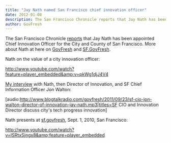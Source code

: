 ```yaml
---
title: "Jay Nath named San Francisco chief innovation officer"
date: 2012-01-08
description: The San Francisco Chronicle reports that Jay Nath has been appointed Chief Innovation Officer for the City and County of San Francisco.
author: GovFresh
---
```


The San Francisco Chronicle <a href="http://www.sfgate.com/cgi-bin/article.cgi?f=/c/a/2012/01/06/BUCB1MLF3F.DTL&amp;tsp=1">reports</a> that Jay Nath has been appointed Chief Innovation Officer for the City and County of San Francisco. More about Nath at here on <a href="http://govfresh.com/tag/jay-nath/">GovFresh</a> and <a href="http://sf.govfresh.com/?s=jay+nath">SF.GovFresh</a>.

Nath on the value of a city innovation officer:

http://www.youtube.com/watch?feature=player_embedded&amp;v=pkWg1djJ4V4

<a href="http://govfresh.com/2011/09/sf-cio-innovation-director-discuss-citys-tech-progress-innovation/">My interview</a> with Nath, then Director of Innovation, and SF Chief Information Officer Jon Walton:

[audio:http://www.blogtalkradio.com/govfresh/2011/09/23/sf-cio-jon-walton-director-of-innovation-jay-nath.mp3|titles=SF CIO and Innovation Director discuss city's tech progress innovation]

Nath presents at <a href="http://govfresh.com/2010/09/fresh-wrap-sf-govfresh/">sf.govfresh</a>, Sept. 1, 2010, San Francisco:

http://www.youtube.com/watch?v=ISRtxSjngx8&amp;feature=player_embedded
